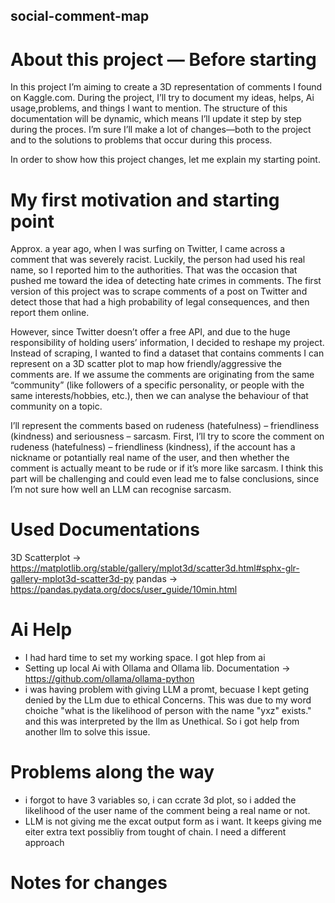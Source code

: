 ## social-comment-map

# About this project — Before starting

In this project I’m aiming to create a 3D representation of comments I found on Kaggle.com. During the project, I’ll try to document my ideas, helps, Ai usage,problems, and things I want to mention. The structure of this documentation will be dynamic, which means I’ll update it step by step during the proces. I’m sure I’ll make a lot of changes—both to the project and to the solutions to problems that occur during this process.

In order to show how this project changes, let me explain my starting point.

# My first motivation and starting point

Approx. a year ago, when I was surfing on Twitter, I came across a comment that was severely racist. Luckily, the person had used his real name, so I reported him to the authorities. That was the occasion that pushed me toward the idea of detecting hate crimes in comments. The first version of this project was to scrape comments of a post on Twitter and detect those that had a high probability of legal consequences, and then report them online.

However, since Twitter doesn’t offer a free API, and due to the huge responsibility of holding users’ information, I decided to reshape my project. Instead of scraping, I wanted to find a dataset that contains comments I can represent on a 3D scatter plot to map how friendly/aggressive the comments are. If we assume the comments are originating from the same “community” (like followers of a specific personality, or people with the same interests/hobbies, etc.), then we can analyse the behaviour of that community on a topic.

I’ll represent the comments based on rudeness (hatefulness) – friendliness (kindness) and seriousness – sarcasm. First, I’ll try to score the comment on rudeness (hatefulness) – friendliness (kindness), if the account has a nickname or potantially real name of the user, and then whether the comment is actually meant to be rude or if it’s more like sarcasm. I think this part will be challenging and could even lead me to false conclusions, since I’m not sure how well an LLM can recognise sarcasm.

# Used Documentations 
3D Scatterplot -> https://matplotlib.org/stable/gallery/mplot3d/scatter3d.html#sphx-glr-gallery-mplot3d-scatter3d-py
pandas -> https://pandas.pydata.org/docs/user_guide/10min.html


# Ai Help
- I had hard time to set my working space. I got hlep from ai
- Setting up local Ai with Ollama and Ollama lib. Documentation -> https://github.com/ollama/ollama-python
- i was having problem with giving LLM a promt, becuase I kept geting denied by the LLm due to ethical Concerns. This was due to my word choiche "what is the likelihood of person with the name "yxz" exists." and this was interpreted by the llm as Unethical. So i got help from another llm to solve this issue.

# Problems along the way 
- i forgot to have 3 variables so, i can ccrate 3d plot, so i added the likelihood of the user name of the comment being a real name or not.
- LLM is not giving me the excat output form as i want. It keeps giving me eiter extra text possibliy from tought of chain. I need a different approach 


# Notes for changes 
